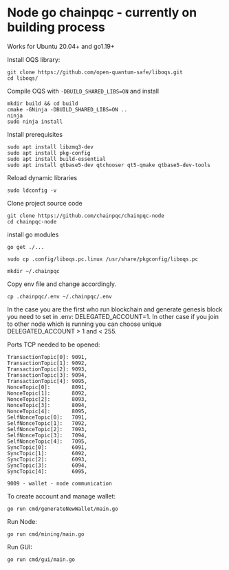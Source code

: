 # Node go chainpqc - currently on building process

Works for Ubuntu 20.04+ and go1.19+

Install OQS library:

    git clone https://github.com/open-quantum-safe/liboqs.git
    cd liboqs/
    
Compile OQS with `-DBUILD_SHARED_LIBS=ON` and install
    
    mkdir build && cd build
    cmake -GNinja -DBUILD_SHARED_LIBS=ON ..    
    ninja
    sudo ninja install

Install prerequisites

    sudo apt install libzmq3-dev
    sudo apt install pkg-config
    sudo apt install build-essential
    sudo apt install qtbase5-dev qtchooser qt5-qmake qtbase5-dev-tools

Reload dynamic libraries

    sudo ldconfig -v

Clone project source code

    git clone https://github.com/chainpqc/chainpqc-node
    cd chainpqc-node

install go modules

    go get ./...

    sudo cp .config/liboqs.pc.linux /usr/share/pkgconfig/liboqs.pc

    mkdir ~/.chainpqc

Copy env file and change accordingly.

    cp .chainpqc/.env ~/.chainpqc/.env

In the case you are the first who run blockchain and generate genesis block you need to set in .env: DELEGATED_ACCOUNT=1. In other case if you join to other node which is running you can choose unique DELEGATED_ACCOUNT > 1 and < 255.

Ports TCP needed to be opened:

    TransactionTopic[0]: 9091,
    TransactionTopic[1]: 9092,
    TransactionTopic[2]: 9093,
    TransactionTopic[3]: 9094,
    TransactionTopic[4]: 9095,
    NonceTopic[0]:       8091,
    NonceTopic[1]:       8092,
    NonceTopic[2]:       8093,
    NonceTopic[3]:       8094,
    NonceTopic[4]:       8095,
    SelfNonceTopic[0]:   7091,
    SelfNonceTopic[1]:   7092,
    SelfNonceTopic[2]:   7093,
    SelfNonceTopic[3]:   7094,
    SelfNonceTopic[4]:   7095,
    SyncTopic[0]:        6091,
    SyncTopic[1]:        6092,
    SyncTopic[2]:        6093,
    SyncTopic[3]:        6094,
    SyncTopic[4]:        6095,

    9009 - wallet - node communication


To create account and manage wallet:

    go run cmd/generateNewWallet/main.go

Run Node:

    go run cmd/mining/main.go
 
Run GUI:

    go run cmd/gui/main.go
